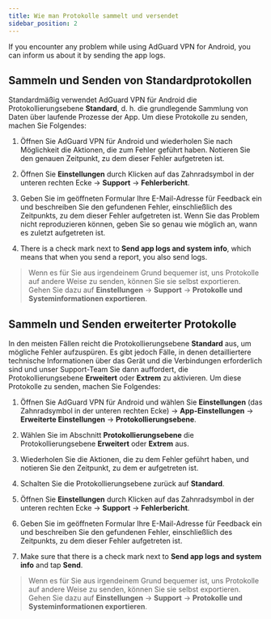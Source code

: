 ```yaml
---
title: Wie man Protokolle sammelt und versendet
sidebar_position: 2
---
```


If you encounter any problem while using AdGuard VPN for Android, you can inform us about it by sending the app logs.

## Sammeln und Senden von Standardprotokollen

Standardmäßig verwendet AdGuard VPN für Android die Protokollierungsebene **Standard**, d. h. die grundlegende Sammlung von Daten über laufende Prozesse der App. Um diese Protokolle zu senden, machen Sie Folgendes:

1. Öffnen Sie AdGuard VPN für Android und wiederholen Sie nach Möglichkeit die Aktionen, die zum Fehler geführt haben. Notieren Sie den genauen Zeitpunkt, zu dem dieser Fehler aufgetreten ist.

2. Öffnen Sie **Einstellungen** durch Klicken auf das Zahnradsymbol in der unteren rechten Ecke → **Support** → **Fehlerbericht**.

3. Geben Sie im geöffneten Formular Ihre E-Mail-Adresse für Feedback ein und beschreiben Sie den gefundenen Fehler, einschließlich des Zeitpunkts, zu dem dieser Fehler aufgetreten ist. Wenn Sie das Problem nicht reproduzieren können, geben Sie so genau wie möglich an, wann es zuletzt aufgetreten ist.

4. There is a check mark next to **Send app logs and system info**, which means that when you send a report, you also send logs.
> Wenn es für Sie aus irgendeinem Grund bequemer ist, uns Protokolle auf andere Weise zu senden, können Sie sie selbst exportieren. Gehen Sie dazu auf **Einstellungen** → **Support** → **Protokolle und Systeminformationen exportieren**.

## Sammeln und Senden erweiterter Protokolle

In den meisten Fällen reicht die Protokollierungsebene **Standard** aus, um mögliche Fehler aufzuspüren. Es gibt jedoch Fälle, in denen detailliertere technische Informationen über das Gerät und die Verbindungen erforderlich sind und unser Support-Team Sie dann auffordert, die Protokollierungsebene **Erweitert** oder **Extrem** zu aktivieren. Um diese Protokolle zu senden, machen Sie Folgendes:

1. Öffnen Sie AdGuard VPN für Android und wählen Sie **Einstellungen** (das Zahnradsymbol in der unteren rechten Ecke) → **App-Einstellungen** → **Erweiterte Einstellungen** → **Protokollierungsebene**.

2. Wählen Sie im Abschnitt **Protokollierungsebene** die Protokollierungsebene **Erweitert** oder **Extrem** aus.

3. Wiederholen Sie die Aktionen, die zu dem Fehler geführt haben, und notieren Sie den Zeitpunkt, zu dem er aufgetreten ist.

4. Schalten Sie die Protokollierungsebene zurück auf **Standard**.

5. Öffnen Sie **Einstellungen** durch Klicken auf das Zahnradsymbol in der unteren rechten Ecke → **Support** → **Fehlerbericht**.

6. Geben Sie im geöffneten Formular Ihre E-Mail-Adresse für Feedback ein und beschreiben Sie den gefundenen Fehler, einschließlich des Zeitpunkts, zu dem dieser Fehler aufgetreten ist.

7. Make sure that there is a check mark next to **Send app logs and system info** and tap **Send**.
> Wenn es für Sie aus irgendeinem Grund bequemer ist, uns Protokolle auf andere Weise zu senden, können Sie sie selbst exportieren. Gehen Sie dazu auf **Einstellungen** → **Support** → **Protokolle und Systeminformationen exportieren**.
